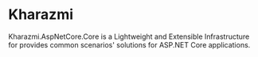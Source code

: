 # Kharazmi
Kharazmi.AspNetCore.Core is a Lightweight and Extensible Infrastructure for provides common scenarios' solutions for ASP.NET Core applications.
